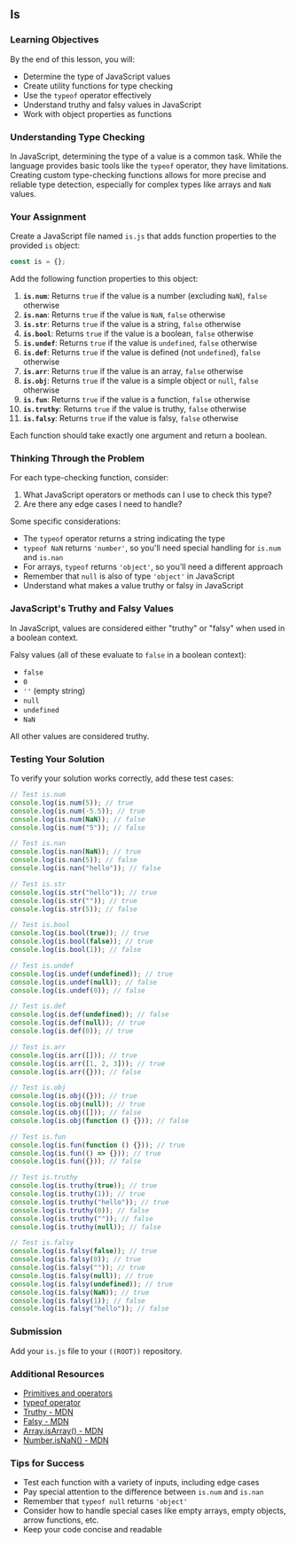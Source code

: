 ## Is

### Learning Objectives

By the end of this lesson, you will:

- Determine the type of JavaScript values
- Create utility functions for type checking
- Use the `typeof` operator effectively
- Understand truthy and falsy values in JavaScript
- Work with object properties as functions

### Understanding Type Checking

In JavaScript, determining the type of a value is a common task. While the language provides basic tools like the `typeof` operator, they have limitations. Creating custom type-checking functions allows for more precise and reliable type detection, especially for complex types like arrays and `NaN` values.

### Your Assignment

Create a JavaScript file named `is.js` that adds function properties to the provided `is` object:

```js
const is = {};
```

Add the following function properties to this object:

1. **`is.num`**: Returns `true` if the value is a number (excluding `NaN`), `false` otherwise
2. **`is.nan`**: Returns `true` if the value is `NaN`, `false` otherwise
3. **`is.str`**: Returns `true` if the value is a string, `false` otherwise
4. **`is.bool`**: Returns `true` if the value is a boolean, `false` otherwise
5. **`is.undef`**: Returns `true` if the value is `undefined`, `false` otherwise
6. **`is.def`**: Returns `true` if the value is defined (not `undefined`), `false` otherwise
7. **`is.arr`**: Returns `true` if the value is an array, `false` otherwise
8. **`is.obj`**: Returns `true` if the value is a simple object or `null`, `false` otherwise
9. **`is.fun`**: Returns `true` if the value is a function, `false` otherwise
10. **`is.truthy`**: Returns `true` if the value is truthy, `false` otherwise
11. **`is.falsy`**: Returns `true` if the value is falsy, `false` otherwise

Each function should take exactly one argument and return a boolean.

### Thinking Through the Problem

For each type-checking function, consider:

1. What JavaScript operators or methods can I use to check this type?
2. Are there any edge cases I need to handle?

Some specific considerations:

- The `typeof` operator returns a string indicating the type
- `typeof NaN` returns `'number'`, so you'll need special handling for `is.num` and `is.nan`
- For arrays, `typeof` returns `'object'`, so you'll need a different approach
- Remember that `null` is also of type `'object'` in JavaScript
- Understand what makes a value truthy or falsy in JavaScript

### JavaScript's Truthy and Falsy Values

In JavaScript, values are considered either "truthy" or "falsy" when used in a boolean context.

Falsy values (all of these evaluate to `false` in a boolean context):

- `false`
- `0`
- `''` (empty string)
- `null`
- `undefined`
- `NaN`

All other values are considered truthy.

### Testing Your Solution

To verify your solution works correctly, add these test cases:

```javascript
// Test is.num
console.log(is.num(5)); // true
console.log(is.num(-5.5)); // true
console.log(is.num(NaN)); // false
console.log(is.num("5")); // false

// Test is.nan
console.log(is.nan(NaN)); // true
console.log(is.nan(5)); // false
console.log(is.nan("hello")); // false

// Test is.str
console.log(is.str("hello")); // true
console.log(is.str("")); // true
console.log(is.str(5)); // false

// Test is.bool
console.log(is.bool(true)); // true
console.log(is.bool(false)); // true
console.log(is.bool(1)); // false

// Test is.undef
console.log(is.undef(undefined)); // true
console.log(is.undef(null)); // false
console.log(is.undef(0)); // false

// Test is.def
console.log(is.def(undefined)); // false
console.log(is.def(null)); // true
console.log(is.def(0)); // true

// Test is.arr
console.log(is.arr([])); // true
console.log(is.arr([1, 2, 3])); // true
console.log(is.arr({})); // false

// Test is.obj
console.log(is.obj({})); // true
console.log(is.obj(null)); // true
console.log(is.obj([])); // false
console.log(is.obj(function () {})); // false

// Test is.fun
console.log(is.fun(function () {})); // true
console.log(is.fun(() => {})); // true
console.log(is.fun({})); // false

// Test is.truthy
console.log(is.truthy(true)); // true
console.log(is.truthy(1)); // true
console.log(is.truthy("hello")); // true
console.log(is.truthy(0)); // false
console.log(is.truthy("")); // false
console.log(is.truthy(null)); // false

// Test is.falsy
console.log(is.falsy(false)); // true
console.log(is.falsy(0)); // true
console.log(is.falsy("")); // true
console.log(is.falsy(null)); // true
console.log(is.falsy(undefined)); // true
console.log(is.falsy(NaN)); // true
console.log(is.falsy(1)); // false
console.log(is.falsy("hello")); // false
```

### Submission

Add your `is.js` file to your `((ROOT))` repository.

### Additional Resources

- [Primitives and operators](https://nan-academy.github.io/js-training/examples/primitive-and-operators.js)
- [typeof operator](https://devdocs.io/javascript/operators/typeof)
- [Truthy - MDN](https://developer.mozilla.org/en-US/docs/Glossary/Truthy)
- [Falsy - MDN](https://developer.mozilla.org/en-US/docs/Glossary/Falsy)
- [Array.isArray() - MDN](https://developer.mozilla.org/en-US/docs/Web/JavaScript/Reference/Global_Objects/Array/isArray)
- [Number.isNaN() - MDN](https://developer.mozilla.org/en-US/docs/Web/JavaScript/Reference/Global_Objects/Number/isNaN)

### Tips for Success

- Test each function with a variety of inputs, including edge cases
- Pay special attention to the difference between `is.num` and `is.nan`
- Remember that `typeof null` returns `'object'`
- Consider how to handle special cases like empty arrays, empty objects, arrow functions, etc.
- Keep your code concise and readable
